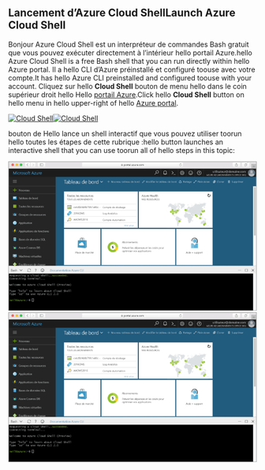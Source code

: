 
## <a name="launch-azure-cloud-shell"></a><span data-ttu-id="ba09a-101">Lancement d’Azure Cloud Shell</span><span class="sxs-lookup"><span data-stu-id="ba09a-101">Launch Azure Cloud Shell</span></span>

<span data-ttu-id="ba09a-102">Bonjour Azure Cloud Shell est un interpréteur de commandes Bash gratuit que vous pouvez exécuter directement à l’intérieur hello portail Azure.</span><span class="sxs-lookup"><span data-stu-id="ba09a-102">hello Azure Cloud Shell is a free Bash shell that you can run directly within hello Azure portal.</span></span> <span data-ttu-id="ba09a-103">Il a hello CLI d’Azure préinstallé et configuré toouse avec votre compte.</span><span class="sxs-lookup"><span data-stu-id="ba09a-103">It has hello Azure CLI preinstalled and configured toouse with your account.</span></span> <span data-ttu-id="ba09a-104">Cliquez sur hello **Cloud Shell** bouton de menu hello dans le coin supérieur droit hello Hello [portail Azure](https://portal.azure.com).</span><span class="sxs-lookup"><span data-stu-id="ba09a-104">Click hello **Cloud Shell** button on hello menu in hello upper-right of hello [Azure portal](https://portal.azure.com).</span></span>

<span data-ttu-id="ba09a-105">[![Cloud Shell](./media/cloud-shell-try-it/cloud-shell-menu.png)](https://portal.azure.com)</span><span class="sxs-lookup"><span data-stu-id="ba09a-105">[![Cloud Shell](./media/cloud-shell-try-it/cloud-shell-menu.png)](https://portal.azure.com)</span></span>

<span data-ttu-id="ba09a-106">bouton de Hello lance un shell interactif que vous pouvez utiliser toorun hello toutes les étapes de cette rubrique :</span><span class="sxs-lookup"><span data-stu-id="ba09a-106">hello button launches an interactive shell that you can use toorun all of hello steps in this topic:</span></span>

<span data-ttu-id="ba09a-107">[![Fenêtre d’interpréteur de commandes Cloud capture d’écran montrant hello dans le portail de hello](./media/cloud-shell-try-it/cloud-shell-safari.png)](https://portal.azure.com)</span><span class="sxs-lookup"><span data-stu-id="ba09a-107">[![Screenshot showing hello Cloud Shell window in hello portal](./media/cloud-shell-try-it/cloud-shell-safari.png)](https://portal.azure.com)</span></span>











